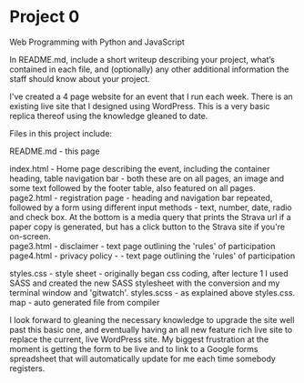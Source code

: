 # Project 0

Web Programming with Python and JavaScript

In README.md, include a short writeup describing your project, what’s contained in each file, and (optionally) any other additional information the staff should know about your project.

I've created a 4 page website for an event that I run each week.  There is an existing live site that I designed using WordPress. This is a very basic replica thereof using the knowledge gleaned to date.

Files in this project include:

README.md   - this page

index.html  - Home page describing the event, including the container heading, table navigation bar - both these are on all pages, an image and some text followed by the footer table, also featured on all pages.
page2.html  - registration page - heading and navigation bar repeated, followed by a form using different input methods - text, number, date, radio and check box.  At the bottom is a media query that prints the Strava url if a paper copy is generated, but has a click button to the Strava site if you're on-screen.  
page3.html  - disclaimer - text page outlining the 'rules' of participation
page4.html  - privacy policy - - text page outlining the 'rules' of participation

styles.css  - style sheet - originally began css coding, after lecture 1 I used SASS and created the new SASS stylesheet with the conversion and my terminal window and 'gitwatch'.
styles.scss - as explained above
styles.css. map - auto generated file from compiler


I look forward to gleaning the necessary knowledge to upgrade the site well past this basic one, and eventually having an all new feature rich live site to replace the current, live WordPress site.  My biggest frustration at the moment is getting the form to be live and to link to a Google forms spreadsheet that will automatically update for me each time somebody registers.
